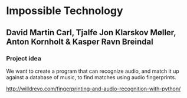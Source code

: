 # Impossible Technology

## David Martin Carl, Tjalfe Jon Klarskov Møller, Anton Kornholt & Kasper Ravn Breindal


### Project idea

We want to create a program that can recognize audio, and match it up against a database of music, to find matches using audio fingerprints.


http://willdrevo.com/fingerprinting-and-audio-recognition-with-python/
